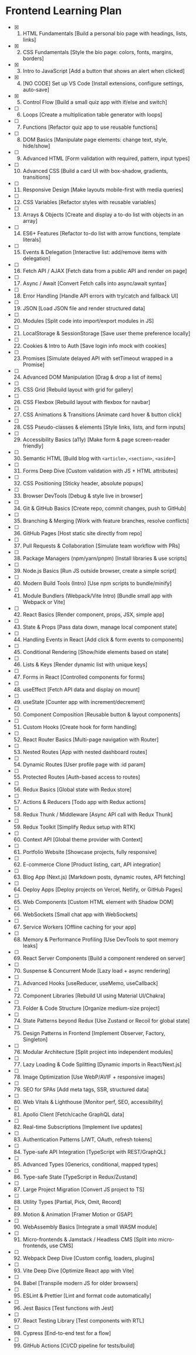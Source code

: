 # Frontend Learning Plan

- [x] 1. HTML Fundamentals [Build a personal bio page with headings, lists, links]

- [x] 2. CSS Fundamentals [Style the bio page: colors, fonts, margins, borders]

- [x] 3. Intro to JavaScript [Add a button that shows an alert when clicked]

- [x] 4. [NO CODE] Set up VS Code [Install extensions, configure settings, auto-save]

- [x] 5. Control Flow [Build a small quiz app with if/else and switch]

- [ ] 6. Loops [Create a multiplication table generator with loops]

- [ ] 7. Functions [Refactor quiz app to use reusable functions]

- [ ] 8. DOM Basics [Manipulate page elements: change text, style, hide/show]

- [ ] 9. Advanced HTML [Form validation with required, pattern, input types]

- [ ] 10. Advanced CSS [Build a card UI with box-shadow, gradients, transitions]

- [ ] 11. Responsive Design [Make layouts mobile-first with media queries]

- [ ] 12. CSS Variables [Refactor styles with reusable variables]

- [ ] 13. Arrays & Objects [Create and display a to-do list with objects in an array]

- [ ] 14. ES6+ Features [Refactor to-do list with arrow functions, template literals]

- [ ] 15. Events & Delegation [Interactive list: add/remove items with delegation]

- [ ] 16. Fetch API / AJAX [Fetch data from a public API and render on page]

- [ ] 17. Async / Await [Convert Fetch calls into async/await syntax]

- [ ] 18. Error Handling [Handle API errors with try/catch and fallback UI]

- [ ] 19. JSON [Load JSON file and render structured data]

- [ ] 20. Modules [Split code into import/export modules in JS]

- [ ] 21. LocalStorage & SessionStorage [Save user theme preference locally]

- [ ] 22. Cookies & Intro to Auth [Save login info mock with cookies]

- [ ] 23. Promises [Simulate delayed API with setTimeout wrapped in a Promise]

- [ ] 24. Advanced DOM Manipulation [Drag & drop a list of items]

- [ ] 25. CSS Grid [Rebuild layout with grid for gallery]

- [ ] 26. CSS Flexbox [Rebuild layout with flexbox for navbar]

- [ ] 27. CSS Animations & Transitions [Animate card hover & button click]

- [ ] 28. CSS Pseudo-classes & elements [Style links, lists, and form inputs]

- [ ] 29. Accessibility Basics (a11y) [Make form & page screen-reader friendly]

- [ ] 30. Semantic HTML [Build blog with `<article>`, `<section>`, `<aside>`]

- [ ] 31. Forms Deep Dive [Custom validation with JS + HTML attributes]

- [ ] 32. CSS Positioning [Sticky header, absolute popups]

- [ ] 33. Browser DevTools [Debug & style live in browser]

- [ ] 34. Git & GitHub Basics [Create repo, commit changes, push to GitHub]

- [ ] 35. Branching & Merging [Work with feature branches, resolve conflicts]

- [ ] 36. GitHub Pages [Host static site directly from repo]

- [ ] 37. Pull Requests & Collaboration [Simulate team workflow with PRs]

- [ ] 38. Package Managers (npm/yarn/pnpm) [Install libraries & use scripts]

- [ ] 39. Node.js Basics [Run JS outside browser, create a simple script]

- [ ] 40. Modern Build Tools (Intro) [Use npm scripts to bundle/minify]

- [ ] 41. Module Bundlers (Webpack/Vite Intro) [Bundle small app with Webpack or Vite]

- [ ] 42. React Basics [Render component, props, JSX, simple app]

- [ ] 43. State & Props [Pass data down, manage local component state]

- [ ] 44. Handling Events in React [Add click & form events to components]

- [ ] 45. Conditional Rendering [Show/hide elements based on state]

- [ ] 46. Lists & Keys [Render dynamic list with unique keys]

- [ ] 47. Forms in React [Controlled components for forms]

- [ ] 48. useEffect [Fetch API data and display on mount]

- [ ] 49. useState [Counter app with increment/decrement]

- [ ] 50. Component Composition [Reusable button & layout components]

- [ ] 51. Custom Hooks [Create hook for form handling]

- [ ] 52. React Router Basics [Multi-page navigation with Router]

- [ ] 53. Nested Routes [App with nested dashboard routes]

- [ ] 54. Dynamic Routes [User profile page with :id param]

- [ ] 55. Protected Routes [Auth-based access to routes]

- [ ] 56. Redux Basics [Global state with Redux store]

- [ ] 57. Actions & Reducers [Todo app with Redux actions]

- [ ] 58. Redux Thunk / Middleware [Async API call with Redux Thunk]

- [ ] 59. Redux Toolkit [Simplify Redux setup with RTK]

- [ ] 60. Context API [Global theme provider with Context]

- [ ] 61. Portfolio Website [Showcase projects, fully responsive]

- [ ] 62. E-commerce Clone [Product listing, cart, API integration]

- [ ] 63. Blog App (Next.js) [Markdown posts, dynamic routes, API fetching]

- [ ] 64. Deploy Apps [Deploy projects on Vercel, Netlify, or GitHub Pages]

- [ ] 65. Web Components [Custom HTML element with Shadow DOM]

- [ ] 66. WebSockets [Small chat app with WebSockets]

- [ ] 67. Service Workers [Offline caching for your app]

- [ ] 68. Memory & Performance Profiling [Use DevTools to spot memory leaks]

- [ ] 69. React Server Components [Build a component rendered on server]

- [ ] 70. Suspense & Concurrent Mode [Lazy load + async rendering]

- [ ] 71. Advanced Hooks [useReducer, useMemo, useCallback]

- [ ] 72. Component Libraries [Rebuild UI using Material UI/Chakra]

- [ ] 73. Folder & Code Structure [Organize medium-size project]

- [ ] 74. State Patterns beyond Redux [Use Zustand or Recoil for global state]

- [ ] 75. Design Patterns in Frontend [Implement Observer, Factory, Singleton]

- [ ] 76. Modular Architecture [Split project into independent modules]

- [ ] 77. Lazy Loading & Code Splitting [Dynamic imports in React/Next.js]

- [ ] 78. Image Optimization [Use WebP/AVIF + responsive images]

- [ ] 79. SEO for SPAs [Add meta tags, SSR, structured data]

- [ ] 80. Web Vitals & Lighthouse [Monitor perf, SEO, accessibility]

- [ ] 81. Apollo Client [Fetch/cache GraphQL data]

- [ ] 82. Real-time Subscriptions [Implement live updates]

- [ ] 83. Authentication Patterns [JWT, OAuth, refresh tokens]

- [ ] 84. Type-safe API Integration [TypeScript with REST/GraphQL]

- [ ] 85. Advanced Types [Generics, conditional, mapped types]

- [ ] 86. Type-safe State [TypeScript in Redux/Zustand]

- [ ] 87. Large Project Migration [Convert JS project to TS]

- [ ] 88. Utility Types [Partial, Pick, Omit, Record]

- [ ] 89. Motion & Animation [Framer Motion or GSAP]

- [ ] 90. WebAssembly Basics [Integrate a small WASM module]

- [ ] 91. Micro-frontends & Jamstack / Headless CMS [Split into micro-frontends, use CMS]

- [ ] 92. Webpack Deep Dive [Custom config, loaders, plugins]

- [ ] 93. Vite Deep Dive [Optimize React app with Vite]

- [ ] 94. Babel [Transpile modern JS for older browsers]

- [ ] 95. ESLint & Prettier [Lint and format code automatically]

- [ ] 96. Jest Basics [Test functions with Jest]

- [ ] 97. React Testing Library [Test components with RTL]

- [ ] 98. Cypress [End-to-end test for a flow]

- [ ] 99. GitHub Actions [CI/CD pipeline for tests/build]